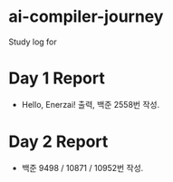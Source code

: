 # ai-compiler-journey
Study log for

# Day 1 Report

- Hello, Enerzai! 출력, 백준 2558번 작성.

# Day 2 Report

- 백준 9498 / 10871 / 10952번 작성.
